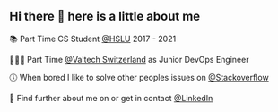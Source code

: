## Hi there 👋 here is a little about me

<!--
**simonloewe/simonloewe** is a ✨ _special_ ✨ repository because its `README.md` (this file) appears on your GitHub profile.

Here are some ideas to get you started:

- 🔭 I’m currently working on ...
- 🌱 I’m currently learning ...
- 👯 I’m looking to collaborate on ...
- 🤔 I’m looking for help with ...
- 💬 Ask me about ...
- 📫 How to reach me: ...
- 😄 Pronouns: ...
- ⚡ Fun fact: ...
-->

📚 Part Time CS Student [@HSLU](https://www.hslu.ch) 2017 - 2021 

👨🏼‍💻 Part Time [@Valtech Switzerland](https://www.valtech.com) as Junior DevOps Engineer

🕔 When bored I like to solve other peoples issues on [@Stackoverflow](https://www.stackoverflow.com/users/9682760/simon?tab=profile)

🧐 Find further about me on or get in contact [@LinkedIn](https://www.linkedin.com/in/simon-loewe)
